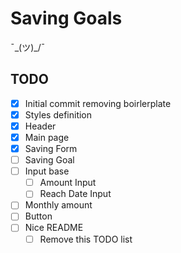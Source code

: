 # Saving Goals

¯\_(ツ)\_/¯

## TODO

- [x] Initial commit removing boirlerplate
- [x] Styles definition
- [x] Header
- [x] Main page
- [x] Saving Form
- [ ] Saving Goal
- [ ] Input base
  - [ ] Amount Input
  - [ ] Reach Date Input
- [ ] Monthly amount
- [ ] Button
- [ ] Nice README
  - [ ] Remove this TODO list
